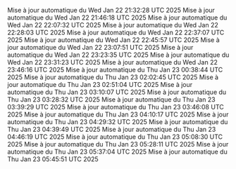 Mise à jour automatique du Wed Jan 22 21:32:28 UTC 2025
Mise à jour automatique du Wed Jan 22 21:46:18 UTC 2025
Mise à jour automatique du Wed Jan 22 22:07:32 UTC 2025
Mise à jour automatique du Wed Jan 22 22:28:03 UTC 2025
Mise à jour automatique du Wed Jan 22 22:37:07 UTC 2025
Mise à jour automatique du Wed Jan 22 22:45:57 UTC 2025
Mise à jour automatique du Wed Jan 22 23:07:51 UTC 2025
Mise à jour automatique du Wed Jan 22 23:23:35 UTC 2025
Mise à jour automatique du Wed Jan 22 23:31:23 UTC 2025
Mise à jour automatique du Wed Jan 22 23:46:16 UTC 2025
Mise à jour automatique du Thu Jan 23 00:38:44 UTC 2025
Mise à jour automatique du Thu Jan 23 02:02:45 UTC 2025
Mise à jour automatique du Thu Jan 23 02:51:04 UTC 2025
Mise à jour automatique du Thu Jan 23 03:10:07 UTC 2025
Mise à jour automatique du Thu Jan 23 03:28:32 UTC 2025
Mise à jour automatique du Thu Jan 23 03:39:29 UTC 2025
Mise à jour automatique du Thu Jan 23 03:46:08 UTC 2025
Mise à jour automatique du Thu Jan 23 04:10:17 UTC 2025
Mise à jour automatique du Thu Jan 23 04:29:32 UTC 2025
Mise à jour automatique du Thu Jan 23 04:39:49 UTC 2025
Mise à jour automatique du Thu Jan 23 04:46:19 UTC 2025
Mise à jour automatique du Thu Jan 23 05:08:30 UTC 2025
Mise à jour automatique du Thu Jan 23 05:28:11 UTC 2025
Mise à jour automatique du Thu Jan 23 05:37:04 UTC 2025
Mise à jour automatique du Thu Jan 23 05:45:51 UTC 2025
